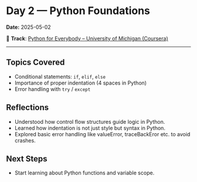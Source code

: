 # Day 2 — Python Foundations

**Date:** 2025-05-02
 
📍 **Track**: [Python for Everybody – University of Michigan (Coursera)](https://www.coursera.org/learn/python)

---

## Topics Covered
- Conditional statements: `if`, `elif`, `else`
- Importance of proper indentation (4 spaces in Python)
- Error handling with `try` / `except`

## Reflections
- Understood how control flow structures guide logic in Python.
- Learned how indentation is not just style but syntax in Python.
- Explored basic error handling like valueError, traceBackEror etc. to avoid crashes.


## Next Steps
- Start learning about Python functions and variable scope.
